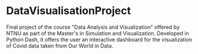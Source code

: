 # DataVisualisationProject

Final project of the course "Data Analysis and Visualization" offered by NTNU as part of the Master's in Simulation and Visualization. Developed in Python Dash, it offers the user an interactive dashboard for the visualization of Covid data taken from Our World in Data.

